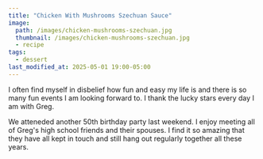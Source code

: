 ```yaml
---
title: "Chicken With Mushrooms Szechuan Sauce"
image: 
  path: /images/chicken-mushrooms-szechuan.jpg
  thumbnail: /images/chicken-mushrooms-szechuan.jpg
  - recipe
tags:
  - dessert
last_modified_at: 2025-05-01 19:00-05:00
---
```


I often find myself in disbelief how fun and easy my life is and there is so many fun events I am looking forward to. I thank the lucky stars every day I am with Greg.

We atteneded another 50th birthday party last weekend. I enjoy meeting all of Greg's high school friends and their spouses. I find it so amazing that they have all kept in touch and still hang out regularly together all these years.

